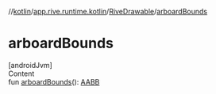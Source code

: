 //[kotlin](../../../index.md)/[app.rive.runtime.kotlin](../index.md)/[RiveDrawable](index.md)/[arboardBounds](arboard-bounds.md)



# arboardBounds  
[androidJvm]  
Content  
fun [arboardBounds](arboard-bounds.md)(): [AABB](../../app.rive.runtime.kotlin.core/-a-a-b-b/index.md)  



